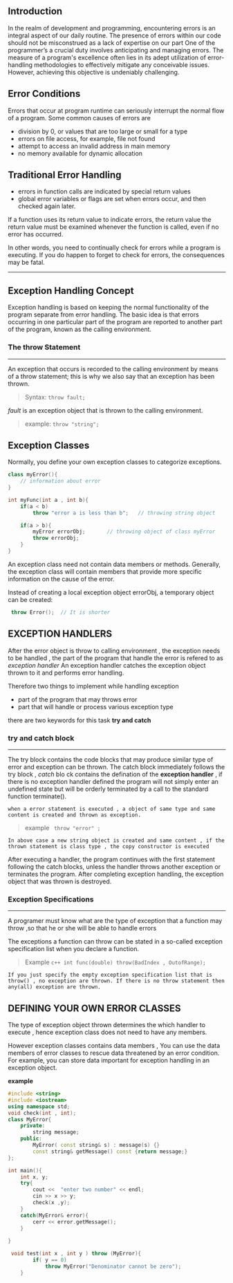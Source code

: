## Introduction
   In the realm of development and programming, encountering errors is an integral aspect of our daily routine. The presence of errors within our code should not be misconstrued as a lack of expertise on our part
    One of the programmer’s a crucial duty involves anticipating and managing errors. The measure of a program's excellence often lies in its adept utilization of error-handling methodologies to effectively mitigate any conceivable issues. However, achieving this objective is undeniably challenging.

## Error Conditions

   Errors that occur at program runtime can seriously interrupt the normal flow of a program. Some common causes of errors are

- division by 0, or values that are too large or small for a type
- errors on file access, for example, file not found
- attempt to access an invalid address in main memory
- no memory available for dynamic allocation

## Traditional Error Handling
 
- errors in function calls are indicated by special return values
- global error variables or flags are set when errors occur, and then checked again later.

 If a function uses its return value to indicate errors, the return value the return value must be examined whenever the function is called, even if no error has occurred.

 In other words, you need to continually check for errors while a program is executing.
If you do happen to forget to check for errors, the consequences may be fatal.

---
## Exception Handling Concept

Exception handling is based on keeping
the normal functionality of the program separate from error handling.
The basic idea is
that errors occurring in one particular part of the program are reported to another part of
the program, known as the calling environment.

### The throw Statement
---

An exception that occurs is recorded to the calling environment by means of a throw
statement; this is why we also say that an exception has been thrown.

> Syntax: ``` throw fault; ```

_fault_ is an exception object that is thrown to the calling environment.

> example: ``` throw "string";  ```

## Exception Classes

Normally, you define your own exception classes to categorize exceptions.

```c++
class myError(){
    // information about error
}

int myFunc(int a , int b){
    if(a < b)
        throw "error a is less than b";   // throwing string object 

    if(a > b){
        myError errorObj;       // throwing object of class myError
        throw errorObj;
    }
}
```

An exception class need not contain data members or methods. Generally,
the exception class will contain members that provide more specific information on the
cause of the error.

Instead of creating a local exception object errorObj, a temporary object
can be created:

```c++ 
 throw Error();  // It is shorter
```

## EXCEPTION HANDLERS

After the error object is throw to calling environment , the exception needs to be handled , the part of the program that handle the error is refered to as _exception handler_
An exception handler catches the exception object
thrown to it and performs error handling.

Therefore two things to implement while handling exception
- part of the program that may throws error
- part that will handle or process various exception type
    
there are two keywords for this task **try and catch**

### try and catch block
---
The try block contains the code blocks that may produce similar type of 
error and exception can be thrown.
The catch block immediately follows the try block , _catch_ blo ck contains the defination of the **exception handler** , if there is no exception handler defined the
program will not simply enter an undefined state but will be orderly terminated by a call
to the standard function terminate().

    when a error statement is executed , a object of same type and same content is created and thrown as exception.

> example ``` throw "error" ;```
 
    In above case a new string object is created and same content , if the thrown statement is class type , the copy constructor is executed

After executing a handler, the program continues with the first statement following the catch blocks, unless the handler throws another exception or terminates the program. After completing exception handling, the exception object that was thrown is destroyed.

### Exception Specifications 
---
A programer must know what are the type of exception that a function may throw ,so that he or she will be able to handle errors 

The exceptions a function can throw can be stated in a so-called exception specification list when you declare a function.

> Example ```c++ int func(double) throw(BadIndex , OutofRange); ```

    If you just specify the empty exception specification list that is throw() , no exception are thrown. If there is no throw statement then any(all) exception are thrown.

##  DEFINING YOUR OWN ERROR CLASSES

The type of exception object thrown determines the which handler to execute , hence exception class does not need to have any members.

However exception classes contains data members , You can use the data members of error classes to rescue data threatened by an error
condition. For example, you can store data important for exception handling in an exception object.

**example**
```c++
#include <string>
#include <iostream>
using namespace std;
void check(int , int);
class MyError{
    private:
        string message;
    public:
        MyError( const string& s) : message(s) {}
        const string& getMessage() const {return message;}
};

int main(){
    int x, y;
    try{
        cout <<  "enter two number" << endl;
        cin >> x >> y;
        check(x ,y);
    }
    catch(MyError& error){
        cerr << error.getMessage();
    }
   
}

 void test(int x , int y ) throw (MyError){
        if( y == 0)
            throw MyError("Denominator cannot be zero");
    }
```

